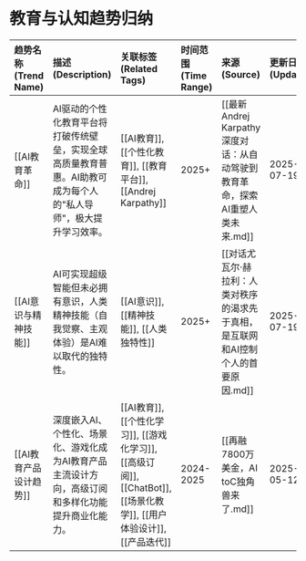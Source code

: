 # 教育与认知趋势归纳
| 趋势名称 (Trend Name) | 描述 (Description) | 关联标签 (Related Tags) | 时间范围 (Time Range) | 来源 (Source) | 更新日期 (Updated) |
| :-------------------- | :----------------- | :---------------------- | :-------------------- | :------------- | :----------------- |
| [[AI教育革命]] | AI驱动的个性化教育平台将打破传统壁垒，实现全球高质量教育普惠。AI助教可成为每个人的"私人导师"，极大提升学习效率。| [[AI教育]], [[个性化教育]], [[教育平台]], [[Andrej Karpathy]] | 2025+ | [[最新Andrej Karpathy深度对话：从自动驾驶到教育革命，探索AI重塑人类未来.md]] | 2025-07-19 |
| [[AI意识与精神技能]] | AI可实现超级智能但未必拥有意识，人类精神技能（自我觉察、主观体验）是AI难以取代的独特性。| [[AI意识]], [[精神技能]], [[人类独特性]] | 2025+ | [[对话尤瓦尔·赫拉利：人类对秩序的渴求先于真相，是互联网和AI控制个人的首要原因.md]] | 2025-07-19 |
| [[AI教育产品设计趋势]] | 深度嵌入AI、个性化、场景化、游戏化成为AI教育产品主流设计方向，高级订阅和多样化功能提升商业化能力。| [[AI教育]], [[个性化学习]], [[游戏化学习]], [[高级订阅]], [[ChatBot]], [[场景化教学]], [[用户体验设计]], [[产品迭代]] | 2024-2025 | [[再融7800万美金，AI toC独角兽来了.md]] | 2025-05-12 |
 